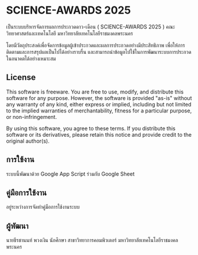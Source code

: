 

# SCIENCE-AWARDS 2025

เป็นระบบบริหารจัดการผลการประกวดดาว-เดือน ( SCIENCE-AWARDS 2025 )
คณะวิทยาศาสตร์และเทคโนโลยี มหาวิทยาลัยเทคโนโลยีราชมงคลพระนคร

โดยมีวัตถุประสงค์เพื่อจัดการข้อมูลผู้เข้าประกวดและผลการประกวดอย่างมีประสิทธิภาพ เพื่อให้การติดตามและการสรุปผลเป็นไปได้อย่างราบรื่น และสามารถนำข้อมูลไปใช้ในการพัฒนาระบบการประกวดในอนาคตได้อย่างเหมาะสม

## License

This software is freeware. You are free to use, modify, and distribute this software for any purpose. However, the software is provided "as-is" without any warranty of any kind, either express or implied, including but not limited to the implied warranties of merchantability, fitness for a particular purpose, or non-infringement. 

By using this software, you agree to these terms. If you distribute this software or its derivatives, please retain this notice and provide credit to the original author(s).

## การใช้งาน

ระบบนี้พัฒนาด้วย Google App Script ร่วมกับ Google Sheet 

## คู่มือการใช้งาน
อยู่ระหว่างการจัดทำคู่มือการใช้งานระบบ



## ผู้พัฒนา

นายธีรชานนท์ พวงเงิน 
นักศึกษา สาขาวิทยาการคอมพิวเตอร์ มหาวิทยาลัยเทคโนโลยีราชมงคลพระนคร



